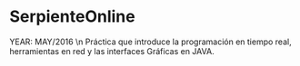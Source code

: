 # SerpienteOnline
YEAR: MAY/2016 \n
Práctica que introduce la programación en tiempo real, herramientas en red y las interfaces Gráficas en JAVA.
